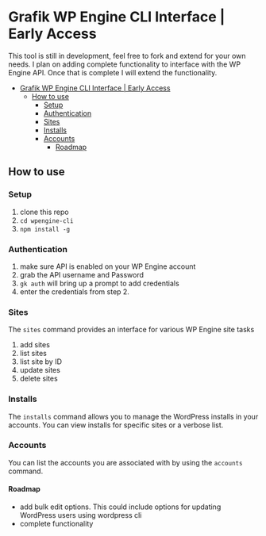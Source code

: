 # Grafik WP Engine CLI Interface | Early Access

This tool is still in development, feel free to fork and extend for your own needs. I plan on adding complete functionality to interface with the WP Engine API. Once that is complete I will extend the functionality.

- [Grafik WP Engine CLI Interface | Early Access](#grafik-wp-engine-cli-interface--early-access)
  - [How to use](#how-to-use)
    - [Setup](#setup)
    - [Authentication](#authentication)
    - [Sites](#sites)
    - [Installs](#installs)
    - [Accounts](#accounts)
      - [Roadmap](#roadmap)

## How to use

### Setup

1. clone this repo
2. `cd wpengine-cli`
3. `npm install -g`

### Authentication

1. make sure API is enabled on your WP Engine account
2. grab the API username and Password
3. ```gk auth``` will bring up a prompt to add credentials
4. enter the credentials from step 2.

### Sites

The ```sites``` command provides an interface for various WP Engine site tasks

1. add sites
2. list sites
3. list site by ID
4. update sites
5. delete sites

### Installs

The ```installs``` command allows you to manage the WordPress installs in your accounts.
You can view installs for specific sites or a verbose list.

### Accounts

You can list the accounts you are associated with by using the ```accounts``` command.

#### Roadmap

- add bulk edit options. This could include options for updating WordPress users using wordpress cli
- complete functionality
